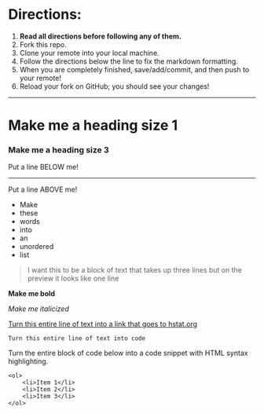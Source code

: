 # Directions:
1. **Read all directions before following any of them.**
2. Fork this repo.
2. Clone your remote into your local machine.
3. Follow the directions below the line to fix the markdown formatting.
4. When you are completely finished, save/add/commit, and then push to your remote!
5. Reload your fork on GitHub; you should see your changes!

---

# Make me a heading size 1
### Make me a heading size 3

Put a line BELOW me!

---- 

Put a line ABOVE me!

* Make
* these
* words
* into
* an
* unordered
* list

> I want this to be a block of text 
that takes up three lines but on 
the preview it looks like one line

**Make me bold**

_Make me italicized_

[Turn this entire line of text into a link that goes to hstat.org](hstat.org)

<pre><code>Turn this entire line of text into code</code></pre>

Turn the entire block of code below into a code snippet with HTML syntax highlighting.
```
<ol>
    <li>Item 1</li>
    <li>Item 2</li>
    <li>Item 3</li>
</ol>
```